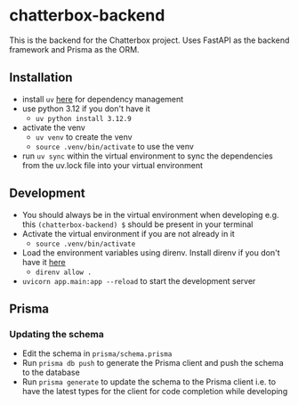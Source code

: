 # chatterbox-backend

This is the backend for the Chatterbox project. Uses FastAPI as the backend framework and Prisma as the ORM.

## Installation

- install `uv` [here](https://docs.astral.sh/uv/getting-started/installation/#homebrew) for dependency management
- use python 3.12 if you don't have it
  - `uv python install 3.12.9`
- activate the venv
  - `uv venv` to create the venv
  - `source .venv/bin/activate` to use the venv
- run `uv sync` within the virtual environment to sync the dependencies from the uv.lock file into your virtual environment

## Development

- You should always be in the virtual environment when developing e.g. this `(chatterbox-backend) $` should be present in your terminal
- Activate the virtual environment if you are not already in it
  - `source .venv/bin/activate`
- Load the environment variables using direnv. Install direnv if you don't have it [here](https://direnv.net/docs/installation.html)
  - `direnv allow .`
- `uvicorn app.main:app --reload` to start the development server

## Prisma

### Updating the schema

- Edit the schema in `prisma/schema.prisma`
- Run `prisma db push` to generate the Prisma client and push the schema to the database
- Run `prisma generate` to update the schema to the Prisma client i.e. to have the latest types for the client for code completion while developing
